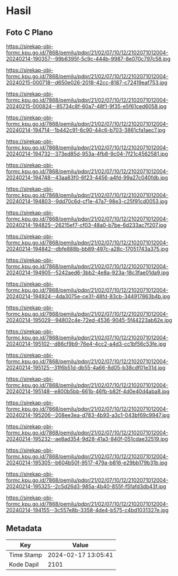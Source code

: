 # Hasil

## Foto C Plano

https://sirekap-obj-formc.kpu.go.id/7868/pemilu/pdpr/21/02/07/10/12/2102071012004-20240214-190357--99b6395f-5c9c-444b-9987-8e070c797c58.jpg

https://sirekap-obj-formc.kpu.go.id/7868/pemilu/pdpr/21/02/07/10/12/2102071012004-20240215-000718--d650e026-2018-42cc-8187-c72419eaf753.jpg

https://sirekap-obj-formc.kpu.go.id/7868/pemilu/pdpr/21/02/07/10/12/2102071012004-20240215-000824--85734c8f-60a7-48f1-9f35-e5f61ced6058.jpg

https://sirekap-obj-formc.kpu.go.id/7868/pemilu/pdpr/21/02/07/10/12/2102071012004-20240214-194714--1b442c91-6c90-44c6-b703-3861cfa1aec7.jpg

https://sirekap-obj-formc.kpu.go.id/7868/pemilu/pdpr/21/02/07/10/12/2102071012004-20240214-194732--373ed85d-953a-4fb8-9c04-7f21c4562581.jpg

https://sirekap-obj-formc.kpu.go.id/7868/pemilu/pdpr/21/02/07/10/12/2102071012004-20240214-194748--43aa83f0-6f23-4456-a4fd-99a27c040fdb.jpg

https://sirekap-obj-formc.kpu.go.id/7868/pemilu/pdpr/21/02/07/10/12/2102071012004-20240214-194803--9dd70c6d-cf1e-47a7-98e3-c25f91cd0053.jpg

https://sirekap-obj-formc.kpu.go.id/7868/pemilu/pdpr/21/02/07/10/12/2102071012004-20240214-194825--26215ef7-cf03-48a0-b7be-6d233ac7f207.jpg

https://sirekap-obj-formc.kpu.go.id/7868/pemilu/pdpr/21/02/07/10/12/2102071012004-20240214-194842--dbfe888b-bb89-497c-a28c-17051743a375.jpg

https://sirekap-obj-formc.kpu.go.id/7868/pemilu/pdpr/21/02/07/10/12/2102071012004-20240214-194905--5242aed6-3bb2-4e8a-923a-18c3fae01da9.jpg

https://sirekap-obj-formc.kpu.go.id/7868/pemilu/pdpr/21/02/07/10/12/2102071012004-20240214-194924--4da3075e-ce31-48fd-83cb-344917863b4b.jpg

https://sirekap-obj-formc.kpu.go.id/7868/pemilu/pdpr/21/02/07/10/12/2102071012004-20240214-195029--94802c4e-72ed-4536-9045-5f44223ab62e.jpg

https://sirekap-obj-formc.kpu.go.id/7868/pemilu/pdpr/21/02/07/10/12/2102071012004-20240214-195102--d86cf9b9-76e4-4cc2-a4d3-cc1bf56c53fe.jpg

https://sirekap-obj-formc.kpu.go.id/7868/pemilu/pdpr/21/02/07/10/12/2102071012004-20240214-195125--31f6b51d-db55-4a66-8d05-b38cdf01e31d.jpg

https://sirekap-obj-formc.kpu.go.id/7868/pemilu/pdpr/21/02/07/10/12/2102071012004-20240214-195148--e800b5bb-661b-46fb-b82f-4d0e40d4aba8.jpg

https://sirekap-obj-formc.kpu.go.id/7868/pemilu/pdpr/21/02/07/10/12/2102071012004-20240214-195206--208ee3ea-d783-4b93-a3c1-043bf69c9947.jpg

https://sirekap-obj-formc.kpu.go.id/7868/pemilu/pdpr/21/02/07/10/12/2102071012004-20240214-195232--ae8ad354-9d28-41a3-840f-051cdae32519.jpg

https://sirekap-obj-formc.kpu.go.id/7868/pemilu/pdpr/21/02/07/10/12/2102071012004-20240214-195305--b604b50f-9517-479a-b816-e29bb179b31b.jpg

https://sirekap-obj-formc.kpu.go.id/7868/pemilu/pdpr/21/02/07/10/12/2102071012004-20240214-195325--2c5d26d3-985a-4b40-855f-f5fafd3db43f.jpg

https://sirekap-obj-formc.kpu.go.id/7868/pemilu/pdpr/21/02/07/10/12/2102071012004-20240214-194155--3c557e8b-3358-4de4-b575-c4bd1031327e.jpg


## Metadata

| Key        | Value               |
| ---------- | ------------------- |
| Time Stamp | 2024-02-17 13:05:41 |
| Kode Dapil | 2101                |



